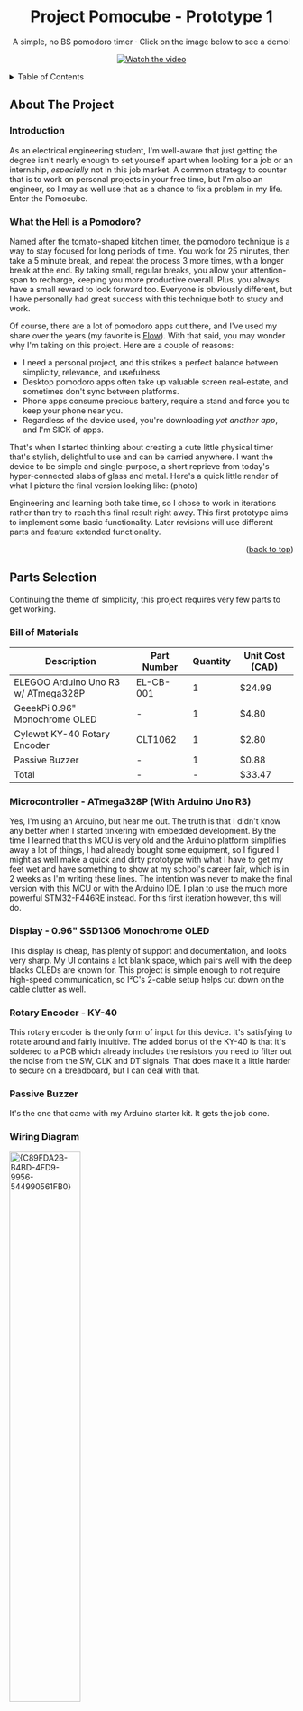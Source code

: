 <a id="readme-top"></a>

<div align="center">
  <h1 align="center">Project Pomocube - Prototype 1</h1>
  <p align="center">
    A simple, no BS pomodoro timer &middot; Click on the image below to see a demo!
    <br />
  </p>

  [![Watch the video](https://img.youtube.com/vi/l40GzJ1xq9o/0.jpg)](https://www.youtube.com/watch?v=l40GzJ1xq9o)
</div>
  

<!-- TABLE OF CONTENTS -->
<details>
  <summary>Table of Contents</summary>
  <ol>
    <li>
      <a href="#about-the-project">About The Project</a>
      <ul>
        <li><a href="#introduction">Introduction</a></li>
        <li><a href="#what-the-hell-is-a-pomodoro">What the Hell is a Pomodoro?</a></li>
      </ul>
    </li>
    <li>
      <a href="#parts-selection">Parts Selection</a>
      <ul>
        <li><a href="#bill-of-materials">Bill of Materials</a></li>
        <li><a href="#microcontroller">Microcontroller</a></li>
        <li><a href="#display">Display</a></li>
        <li><a href="#rotary-encoder">Rotary Encoder</a></li>
        <li><a href="#passive-buzzer">Passive Buzzer</a></li>
        <li><a href="#wiring-diagram">Wiring Diagram</a></li>
      </ul>
    </li>
    <li>
      <a href="#the-process">The Process</a>
      <ul>
        <li><a href="#getting-the-encoder-working">Getting the Encoder Working</a></li>
        <li><a href="#displaying-a-timer">Displaying a Timer</a></li>
        <li><a href="#creating-a-fsm">Creating a Finite State Machine (FSM)</a></li>
        <li><a href="#implementing-a-pause-feature">Implementing a Pause Feature</a></li>
        <li><a href="#creating-a-main-menu">Creating a Main Menu</a></li>
        <li><a href="#implementing-a-buzzer">Implementing a Buzzer</a></li>
        <li><a href="#tying-it-all-together">Tying it All Together</a></li>
      </ul>
    </li>
    <li><a href="#final-result">Final Result</a></li>
    <li><a href="#conclusion">Conclusion</a></li>
    <li><a href="#contact">Contact</a></li>
    <li><a href="#acknowledgments">Acknowledgments</a></li>
  </ol>
</details>



<!-- ABOUT THE PROJECT -->
<a id="about-the-project"></a>
## About The Project

<a id="introduction"></a>
### Introduction

As an electrical engineering student, I'm well-aware that just getting the degree isn't nearly enough to set yourself apart when looking for a job or an internship, <em>especially</em> not in this job market.
A common strategy to counter that is to work on personal projects in your free time, but I'm also an engineer, so I may as well use that as a chance to fix a problem in my life. Enter the Pomocube.

<a id="what-the-hell-is-a-pomodoro"></a>
### What the Hell is a Pomodoro?

Named after the tomato-shaped kitchen timer, the pomodoro technique is a way to stay focused for long periods of time. You work for 25 minutes, then take a 5 minute break, and repeat the process 3 more times, with a longer break at the end.
By taking small, regular breaks, you allow your attention-span to recharge, keeping you more productive overall. Plus, you always have a small reward to look forward too. Everyone is obviously different, but I have personally had
great success with this technique both to study and work.

Of course, there are a lot of pomodoro apps out there, and I've used my share over the years (my favorite is [Flow](https://www.flow.app/)).
With that said, you may wonder why I'm taking on this project. Here are a couple of reasons:

* I need a personal project, and this strikes a perfect balance between simplicity, relevance, and usefulness.
* Desktop pomodoro apps often take up valuable screen real-estate, and sometimes don't sync between platforms.
* Phone apps consume precious battery, require a stand and force you to keep your phone near you.
* Regardless of the device used, you're downloading <em>yet another app</em>, and I'm SICK of apps.

That's when I started thinking about creating a cute little physical timer that's stylish, delightful to use and can be carried anywhere.
I want the device to be simple and single-purpose, a short reprieve from today's hyper-connected slabs of glass and metal.
Here's a quick little render of what I picture the final version looking like:
(photo)

Engineering and learning both take time, so I chose to work in iterations rather than try to reach this final result right away. This first prototype aims to 
implement some basic functionality. Later revisions will use different parts and feature extended functionality.

<p align="right">(<a href="#readme-top">back to top</a>)</p>

<!-- PARTS SELECTION -->
<a id="parts-selection"></a>
## Parts Selection

Continuing the theme of simplicity, this project requires very few parts to get working.

<a id="bill-of-materials"></a>
### Bill of Materials

| Description | Part Number | Quantity | Unit Cost (CAD) |
|---|---|---|---|
| ELEGOO Arduino Uno R3 w/ ATmega328P | EL-CB-001 | 1 | $24.99 |
| GeeekPi 0.96" Monochrome OLED | - | 1 | $4.80 |
| Cylewet KY-40 Rotary Encoder | CLT1062 | 1 | $2.80 |
| Passive Buzzer | - | 1 | $0.88 |
| Total | - | - | $33.47 |

<a id="microcontroller"></a>
### Microcontroller - ATmega328P (With Arduino Uno R3)

Yes, I'm using an Arduino, but hear me out. The truth is that I didn't know any better when I started tinkering with embedded development.
By the time I learned that this MCU is very old and the Arduino platform simplifies away a lot of things, I had already bought some equipment,
so I figured I might as well make a quick and dirty prototype with what I have to get my feet wet and have something to show at my school's career fair, 
which is in 2 weeks as I'm writing these lines. The intention was never to make the final version with this MCU or with the Arduino IDE. 
I plan to use the much more powerful STM32-F446RE instead. For this first iteration however, this will do.

<a id="display"></a>
### Display - 0.96" SSD1306 Monochrome OLED

This display is cheap, has plenty of support and documentation, and looks very sharp. My UI contains a lot blank space, which pairs well
with the deep blacks OLEDs are known for. This project is simple enough to not require high-speed communication, so I²C's 2-cable setup 
helps cut down on the cable clutter as well.

<a id="rotary-encoder"></a>
### Rotary Encoder - KY-40

This rotary encoder is the only form of input for this device. It's satisfying to rotate around and fairly intuitive.
The added bonus of the KY-40 is that it's soldered to a PCB which already includes the resistors you need to filter out
the noise from the SW, CLK and DT signals. That does make it a little harder to secure on a breadboard, but I can deal with that.

<a id="passive-buzzer"></a>
### Passive Buzzer

It's the one that came with my Arduino starter kit. It gets the job done.

<a id="wiring-diagram"></a>
### Wiring Diagram

<img width="50%" height="50%" alt="{C89FDA2B-B4BD-4FD9-9956-544990561FB0}" src="https://github.com/user-attachments/assets/bffef6d4-cfb3-4b5c-992a-340779c5e63c" />


<!-- THE PROCESS -->
<a id="the-process"></a>
## The Process

### Getting the Encoder Working
After deciding which parts I would use, it was time to get to work. I started by spending my summer getting acquainted with the basics with the help of
Paul McWorther’s excellent Arduino tutorials on YouTube. After that, I started by testing out the rotary encoder. It's straightforward enough to make it 
work with the Uno R3. The only slight snag I hit is that my encoder had its DT and CLK sensors inverted compared to the tutorial’s, 
which caused it to read the directions in an inverted way (CW was detected as CCW and vice versa). This is a good thing because it forced me to understand
how the device actually works. The solution was simply to invert the logic in the code from DT ≠ CLK to DT == CLK.

<img width="371" height="441" alt="image" src="https://github.com/user-attachments/assets/f5e2d0a1-2fed-4f4c-a66a-c00109776211" />

<a id="displaying-a-timer"></a>
### Displaying a Timer
With the encoder working, my next task was to get that OLED screen to work. First, I had to choose between using a library, following a tutorial, or writing the logic myself. 
I opted for the first and third options because doing things on your own builds one’s engineering mindset and helps keep bloat down. I didn't want this project to
take forever though, so I opted to use the Adafruit GFX library to handle drawing the actual pixels, with the actual timer logic made by me.

I used Arduino’s millis() function as a base, which counts how much time in milliseconds has elapsed since boot-up. My logic is mostly centered around
recording the value of millis() when the timer starts, defining how long I want the timer to run, and making various conversions and simple math to figure out what to display.

```
elapsedTime = millis() - timerStartTime;
```


A slight challenge was to display leading zeroes when there’s less than 10 seconds in a given segment. I wound up deciding on simple logic. 
Just add a zero first if the number of seconds or minutes to display is below 10. Easy peasy.

```
if (minDisplay < 10) display.print("0"); //Leading zero
display.print(minDisplay);
```


The next challenge was to handle the end of a segment. At first, I thought I just needed to check if the remaining time was higher than zero.
But doing that resulted in the timer somehow jumping to a much higher time. Why? I printed the remaining time on the Serial Monitor to figure out what the hell was going on (the Uno doesn't support debugging, alas).

```
195
150
105
61
16
4294967268
4294967223
4294967179
4294967135
```

Then I understood. A closer look reveals that the ATmega 328P’s internal timer has a tick rate of roughly 45 ms at 16 MHz, so if the remaining time was smaller than that tick, we’d go into the negatives, except there <em>are</em> no negatives, 
because time is handled with unsigned longs, so instead we overflow back to the highest value possible for that variable type, which is about 4.29 billion. That’s why we go from 16 to these ridiculously huge numbers. 
The solution was to only update the timer if the remaining time was more than one tick away from zero, otherwise, the segment is over, and the timer stops. You do lose some precision because of this limitation, 
but 50 milliseconds isn’t crucial for what is nothing more than a little study timer.

```
if (timerDuration - elapsedTime > TICK_RATE) {
    elapsedTime = millis() - timerStartTime;
  } else {
    elapsedTime = timerDuration;
    //End of segment logic goes here...
}
```
This resulted in the functional, albeit rudimentary timer you can see here:
<br/>
<br/>
<img width="40%" height="40%" alt="image" src="https://github.com/user-attachments/assets/7118cc0d-da98-4ad4-a9d0-6b2646958485" />


<a id="creating-a-fsm"></a>
### Creating a Finite State Machine (FSM)

Next, I started implementing a finite state machine to manage the timer’s possible states. The first iteration was as simple as possible with 3 states: WORK, S_BREAK AND L_BREAK. 
Implementing them with a switch statement was easy enough, especially after taking the time to draw my FSM on a whiteboard.
<br/>
<br/>
<img width="60%" height="60%" alt="image" src="https://github.com/user-attachments/assets/56cd5906-b2a3-4cff-8959-c05edb07cf6d" />


<a id="implementing-a-pause-feature"></a>
### Implementing a Pause Feature

This was one of the more challenging parts of this project. It took me a few hours to figure it out, plus I needed a nudge from an LLM. I made sure not to let it give me a solution though. 
Normally, I use LLMs and examples liberally, but the point here is really to learn and sharpen my skills to really understand what I’m doing. I won’t get there unless I do it myself. 
The solution for pausing turned out to actually be rather simple.

The elapsed time is usually calculated using the difference between the current running time and the running time when the timer was started, but when you pause, millis() doesn’t stop ticking. 
At a low level like this, we’re reading more or less from the oscillator (likely with a bunch of stuff simplified by the Arduino platform), which cannot be stopped. 
If you pause for 30 seconds, millis() now has 30 seconds more than what you’re expecting. So all you need to do is take those 30 seconds away from millis(), and you’re back to the exact state you were in before pausing.

Even while implementing this, I ran into some issues. The time added back made no sense. After some rudimentary debugging, I quickly realized that I need to keep a tally of not just one pause, but all the pauses until 
a new segment starts and the start time is reset to 0. The total pause time needs to be reset to 0 at that point, too. And now, pausing works as it should. When it did, a rush of excitement and satisfaction coursed through my body 
and I whispered “motherf**ker” to myself. Here’s the updated FSM diagram:

<img width="60%" height="60%" alt="image" src="https://github.com/user-attachments/assets/ad76c537-368e-4018-bc0d-352e7a130adc" />


<a id="creating-a-main-menu"></a>
### Creating a Main Menu

With the project really starting to take shape, I added the main menu that lets you configure your durations and start the timer. That involved a lot of challenges.

First, I had to come up with a system to manage the menu’s states. I took liberal inspiration from this [All About Circuits tutorial](https://www.allaboutcircuits.com/projects/how-to-use-a-rotary-encoder-in-a-mcu-based-project/). 
It was no mere copy-paste though. The underlying logic is the same, but I heavily modified the code to fit my needs. Two variables drive the menu: one for which item is selected and another for whether you’re adjusting it or not. 

The second challenge was to draw the menu. I once again used AAC’s tutorial as a base. It took me little more than simple if-else statements to determine whether each item was highlighted or not. 
Some basic math involving text bounds also allowed me to dynamically center elements on the screen. Displaying the time was a little trickier. My previous displayTime() function was a poor fit for this, 
since it both formatted the milliseconds to an MM:SS format and displayed the time in large characters. This is when I understood that the function had 2 roles, which is not usually good practice, 
so I split it into 2 functions. displayTime() does what it says on the tin and simply displays whatever is in my time buffer with the right size and color, 
while formatTime() converts an unsigned long into an actual MM:SS format, then places it into a buffer just large enough to contain it.

The third challenge was fixing my rotary encoder inputs, which worked fine on their own, but either got misread or not read at all when paired with a display. This is because up until now, all of my code was 100% sequential in the loop.
That introduced a lot of delays. So I had to learn interrupts, but it honestly wasn’t too hard. All you have to do is plug the value you want to read into one of the Arduino’s interrupt pins and tell it which function to run when a change is detected. 
And voila, it’s much more responsive now, albeit with some oversensitivity issues with CW rotations that will need to be fixed later.

And finally, I had to put it all together. I used this occasion to 
clean up my code by adding comments, simplifying some sections, creating some helper functions and whatnot.

<img width="40%" height="40%" alt="image" src="https://github.com/user-attachments/assets/5b1f8f1c-4e12-4e51-996d-64a9ba550ef2" />


<a id="implementing-a-buzzer"></a>
### Implementing a Buzzer

The last major feature to implement was a passive buzzer. Getting that to work was surprisingly hard. The obvious option would have been to simply use Arduino’s delay() function, but that puts the entire program to a halt, which doesn’t work 
because the display needs to keep refreshing in the background. The classic millis() approach doesn’t work either, because playing a melody made of different notes and pauses would be impossible. Each new loop would forget the last note played 
and wouldn’t know which one to play next. The only way to stop that from happening is to create a sequencer, which is what I did. To that end, I created a struct called “Note”, which contains the frequency, duration and most importantly, 
how long to wait until the next note. Putting Notes into an array allows one to build any melody they wish by simply specifying which notes to play manually. A global variable named currentNote decides how far along we are in the sequence 
and is incremented by one each time a note is played. Its value is -1 if nothing is playing at the moment.

The second part of the challenge with this sequencer was to figure out how to start and end a sequence. I decided to use simple logic for the latter. If you’re waiting 0 ms until the next note, it’s assumed that it is because there is no next note. This works a little like the null terminator for strings in C. Finally, I had to figure out how to decide whether or not I wanted to start a sequence or do nothing. My first idea was to assume you wanted to start a sequence if you called the function while currentNote was -1. But with that logic, if you call the function on each loop to check if you’re playing something, then you would be playing something on repeat. I felt really confused for a bit, so I took a shower, made some coffee, and left that problem alone.

Upon returning to my desk, I had a new idea: split the very first tone and all the others into 2 functions called playBeepSequence() and updateBeepSequence() respectively. The former kicks off a sequence and is only called a single time, while the latter is called on every loop and checks if a sequence is being played. If that’s the case, then it increments currentNote by 1 and plays it, but only if the previous note’s wait time has elapsed. When the last note is reached, currentNote is set back to -1, awaiting playBeepSequence()’s next call.  For now, I only have 2 very basic sequences that sound like a dollar store timer, but later down the line, making more expressive tunes is definitely in the cards.

Then I had to do some fiddling to make things actually good. I ran into an issue where the buzzer would play horrible high-pitch sound, even though it was supposed to be done playing sounds. Turns out I had just forgotten to set the final note’s wait time to 0. Oops. Another problem was the volume. The tones were absurdly loud. They absolutely decimated my eardrums. There’s this concept called resonant frequency. I’m not too informed on it, but from what I understand, there’s a sweet-spot frequency where a passive buzzer is at absolute loudest. I learned the hard way that for mine, that frequency is 2000 Hz. Now, I could have added a potentiometer or a resistor to tone it down, but I’d rather keep volume controls for a future iteration, along with a rumble feature in case there are people around. So I just adjusted the frequency to 1000 Hz.

<a id="tying-it-all-together"></a>
### Tying it all together

With this, all of the main functionality for this timer was COMPLETE… But there were still a couple of QOL tweaks to make. I’d deferred almost every UI and UX feature until the end, so now is the time to tackle that. T
he first thing that needed to go was that dreadful default font for the time display. I replaced it with Sans, one of the fonts offered by the Adafruit GFX library. It’s inspired by the perennial Helvetica and it looks great. 
It instantly transformed the feel of the product from hacker doo-dad to a real product used by real people. I mean, witness the difference yourself.

<img width="30%" height="30%" alt="image" src="https://github.com/user-attachments/assets/0061f9a2-940f-4262-81c7-f1ffc63ab661" />
<img width="31%" height="31%" alt="image" src="https://github.com/user-attachments/assets/bf916b53-88bc-4455-bb2b-b92bdbedf712" />
<br/>


After this, I had a couple more bothersome flies to swat down for added polish:

* There was no obvious, visible feedback to let the user know the timer was paused. Yes, the text at the top says “Pause”, but it’s too small! I made the display blink when the timer is paused, which makes it significantly easier to tell at a glance that the timer is suspended.
* When you started a timer at, say, 5 minutes, you would see “05:00” for a fraction of a second, then it would immediately decrease to “04:59”. I know why this happens and it makes sense, but it’s jarring. This was resolved by sneakily adding exactly 999 ms to every single duration.
  This way, there’s a built in “grace period” where you can actually see how much time you put in.
* There was a slight debouncing issue with the rotary encoder, specifically when rotating clockwise. I fixed this by requiring at least 2 ms of delay between inputs. Any more and too many inputs were skipped. Any less and the problem simply wasn’t fixed.
  This still doesn't feel as good as I'd like, but it'll have to do for this iteration.

<a id="final-result"></a>
## Final Result

After ordering a Nano V3, ~~stealing~~ borrowing my sister's battery bank and doing some quick cable management to make the whole thing portable, this is the final result:

<br/><br/>
<img width="50%" height="50%" alt="image" src="https://github.com/user-attachments/assets/74e80ea5-289a-4cb4-9774-4bf50e5c639b" />
<br/>
This is a portable version made with a Nano V3 and a battery pack.

<br/>
<img width="50%" height="50%"  alt="image" src="https://github.com/user-attachments/assets/bc0879d0-332a-4b03-87c8-1ff3039c5d07" />

<br/>
Here, I connected the OLED screen to a couple of Dupont wires and propped it up on a phone stand for easier viewing.

<br/><br/>

<!-- CONCLUSION -->
<a id="conclusion"></a>
## Conclusion

I'm proud of what I've accomplished so far and I've learned a lot from the process. Looking back, here's what I'd do differently with what I know now:
<ul>
  <li>Be more diligent when researching parts. Had I spent more time pondering what exactly I wanted to do with each component, I could have saved some cash on things I didn't end up using or will need to replace later down the line, especially for the display.</li>
  <li>Use version control from the start. You're currently reading this on GitHub, so I obviously did that in the end, but didn't at first because I thought this project was too small to require it. I was wrong.</li>
</ul>

And yet, as you take lessons from the past, you must also look to the future. This is only the beginning, and I really plan to design an actual product from A to Z.
Here's the roadmap I have in mind to get there:

- [x] Create an Arduino-based prototype
- [ ] Create an STM32 prototype
- [ ] Design and produce a PCB
- [ ] Design and 3D print a case
- [ ] Make the final build

In the meantime, I'm using this prototype while studying and making notes of features to add and tweaks to make in the next iteration.
This was seriously really fun to make, and I have not felt this motivated by a personal project in years. If you made it this far in my 
write-up, you have the patience of a saint, because holy crap was it long. Thank you for reading, and I hope you got something out of it.

<!-- CONTACT -->
<a id="contact"></a>
## Contact

Wanna get in touch? Work with me? Have me work <em>for</em> you? You can find me here:

Email - salif8514@gmail.com<br/>
LinkedIn - https://www.linkedin.com/in/salif-d-b567011ba/

<!-- ACKNOWLEDGMENTS -->
<a id="acknowledgments"></a>
## Acknowledgments

* [Paul McWorther's excellent series on Arduino](https://www.youtube.com/playlist?list=PLGs0VKk2DiYw-L-RibttcvK-WBZm8WLEP)
* [That one All About Circuits tutorial](https://www.allaboutcircuits.com/projects/how-to-use-a-rotary-encoder-in-a-mcu-based-project/)
* [This guy explaining interrupts in a way that makes sense](https://www.circuitbasics.com/how-to-use-hardware-interrupts-and-timer-interrupts-on-the-arduino/)

<p align="right">(<a href="#readme-top">back to top</a>)</p>

